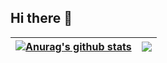 ## Hi there 👋

| <a href="https://github.com/Roseedee"><img align="center" src="https://github-readme-stats.vercel.app/api?username=Roseedee&show_icons=true&include_all_commits=true&theme=buefy&hide_border=true" alt="Anurag's github stats" /></a> | <a href="https://github.com/Roseedee"><img align="center" src="https://github-readme-stats.vercel.app/api/top-langs/?username=anuraghazra&layout=compact&theme=buefy&hide_border=true" /></a> |
| ------------- | ------------- |

